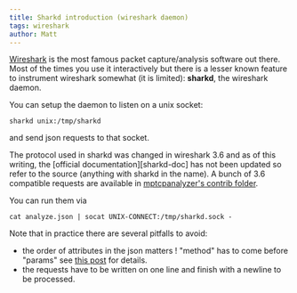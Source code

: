 ```yaml
---
title: Sharkd introduction (wireshark daemon)
tags: wireshark
author: Matt
---
```


[Wireshark][Wireshark] is the most famous packet capture/analysis software out
there.
Most of the times you use it interactively but there is a lesser known feature
to instrument wireshark somewhat (it is limited): **sharkd**, the wireshark daemon.

You can setup the daemon to listen on a unix socket:
```
sharkd unix:/tmp/sharkd
```
and send json requests to that socket.

The protocol used in sharkd was changed in wireshark 3.6 and as of this
writing, the [official documentation][sharkd-doc] has not been updated so refer
to the source (anything with sharkd in the name).
A bunch of 3.6 compatible requests are available in [mptcpanalyzer's contrib
folder](https://github.com/teto/mptcpanalyzer/tree/main/contrib).

You can run them via
```
cat analyze.json | socat UNIX-CONNECT:/tmp/sharkd.sock -
```

Note that in practice there are several pitfalls to avoid:
- the order of attributes in the json matters ! "method" has to come before
"params" see
[this post](https://ask.wireshark.org/question/25581/invalid-json-request-to-tshark/) for details.
- the requests have to be written on one line and finish with a newline to be
processed.


[Wireshark]: www.wireshark.org

